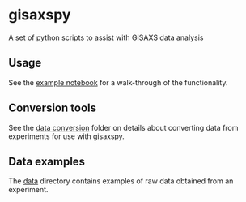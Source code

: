 # gisaxspy
A set of python scripts to assist with GISAXS data analysis

## Usage
See the [example notebook](example/example.ipynb) for a walk-through of the functionality.

## Conversion tools
See the [data conversion](data_conversion) folder on details about converting data from experiments for use with gisaxspy.

## Data examples
The [data](data) directory contains examples of raw data obtained from an experiment.